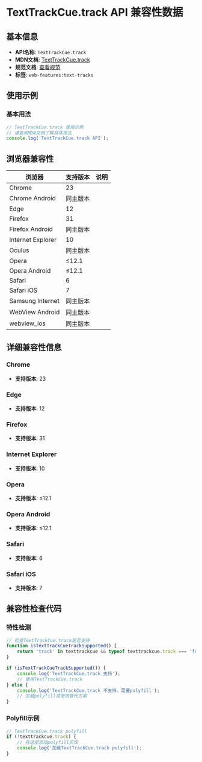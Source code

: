 # TextTrackCue.track API 兼容性数据

## 基本信息

- **API名称**: `TextTrackCue.track`
- **MDN文档**: [TextTrackCue.track](https://developer.mozilla.org/docs/Web/API/TextTrackCue/track)
- **规范文档**: [查看规范](https://html.spec.whatwg.org/multipage/media.html#dom-texttrackcue-track)
- **标签**: `web-features:text-tracks`

## 使用示例

### 基本用法

```javascript
// TextTrackCue.track 使用示例
// 请查阅MDN文档了解具体用法
console.log('TextTrackCue.track API');
```

## 浏览器兼容性

| 浏览器 | 支持版本 | 说明 |
|--------|----------|------|
| Chrome | 23 |  |
| Chrome Android | 同主版本 |  |
| Edge | 12 |  |
| Firefox | 31 |  |
| Firefox Android | 同主版本 |  |
| Internet Explorer | 10 |  |
| Oculus | 同主版本 |  |
| Opera | ≤12.1 |  |
| Opera Android | ≤12.1 |  |
| Safari | 6 |  |
| Safari iOS | 7 |  |
| Samsung Internet | 同主版本 |  |
| WebView Android | 同主版本 |  |
| webview_ios | 同主版本 |  |

## 详细兼容性信息

### Chrome

- **支持版本**: 23

### Edge

- **支持版本**: 12

### Firefox

- **支持版本**: 31

### Internet Explorer

- **支持版本**: 10

### Opera

- **支持版本**: ≤12.1

### Opera Android

- **支持版本**: ≤12.1

### Safari

- **支持版本**: 6

### Safari iOS

- **支持版本**: 7

## 兼容性检查代码

### 特性检测

```javascript
// 检查TextTrackCue.track是否支持
function isTextTrackCueTrackSupported() {
    return 'track' in texttrackcue && typeof texttrackcue.track === 'function';
}

if (isTextTrackCueTrackSupported()) {
    console.log('TextTrackCue.track 支持');
    // 使用TextTrackCue.track
} else {
    console.log('TextTrackCue.track 不支持，需要polyfill');
    // 加载polyfill或使用替代方案
}
```

### Polyfill示例

```javascript
// TextTrackCue.track polyfill
if (!texttrackcue.track) {
    // 在这里添加polyfill实现
    console.log('加载TextTrackCue.track polyfill');
}
```

